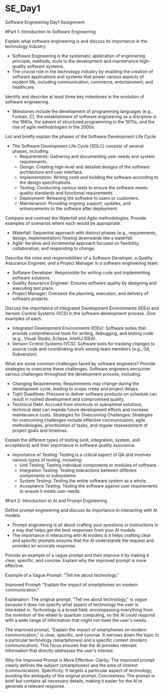 # SE_Day1
Software Engineering Day1 Assignment

#Part 1: Introduction to Software Engineering

Explain what software engineering is and discuss its importance in the technology industry.
- Software Engineering is the systematic application of enginnering principle, methods, tools to the development and maintenance high-quality software systems.
- The crucial role in the technology industry by enabling the creation of software applications and systems that power various aspects of modern life, including communication, commerce, entertainment, and healthcare.
  
Identify and describe at least three key milestones in the evolution of software engineering.
- Milestones include the development of programming languages (e.g., Fortran, C), the establishment of software engineering as a discipline in the 1960s, the advent of structured programming in the 1970s, and the rise of agile methodologies in the 2000s.

List and briefly explain the phases of the Software Development Life Cycle.
- The Software Development Life Cycle (SDLC) consists of several phases, including:
  - Requirements: Gathering and documenting user needs and system requirements.
  - Design: Creating high-level and detailed designs of the software architecture and user interface.
  - Implementation: Writing code and building the software according to the design specifications.
  - Testing: Conducting various tests to ensure the software meets quality standards and functional requirements.
  - Deployment: Releasing the software to users or customers.
  - Maintenance: Providing ongoing support, updates, and enhancements to the software after deployment.

Compare and contrast the Waterfall and Agile methodologies. Provide examples of scenarios where each would be appropriate.
  - Waterfall: Sequential approach with distinct phases (e.g., requirements, design, implementation) flowing downwards like a waterfall.
  - Agile: Iterative and incremental approach focused on flexibility, collaboration, and responding to change.

Describe the roles and responsibilities of a Software Developer, a Quality Assurance Engineer, and a Project Manager in a software engineering team.
  - Software Developer: Responsible for writing code and implementing software solutions.
  - Quality Assurance Engineer: Ensures software quality by designing and executing test plans.
  - Project Manager: Oversees the planning, execution, and delivery of software projects.

Discuss the importance of Integrated Development Environments (IDEs) and Version Control Systems (VCS) in the software development process. Give examples of each.
  - Integrated Development Environments (IDEs): Software suites that provide comprehensive tools for writing, debugging, and testing code (e.g., Visual Studio, Eclipse, IntelliJ IDEA).
  - Version Control Systems (VCS): Software tools for tracking changes to source code and coordinating work among team members (e.g., Git, Subversion).

What are some common challenges faced by software engineers? Provide strategies to overcome these challenges.
Software engineers encounter various challenges throughout the development process, including:
  - Changing Requirements: Requirements may change during the development cycle, leading to scope creep and project delays.
  - Tight Deadlines: Pressure to deliver software products on schedule can result in rushed development and compromised quality.
  - Technical Debt: Accrued from shortcuts or suboptimal solutions, technical debt can impede future development efforts and increase maintenance costs.
Strategies for Overcoming Challenges: Strategies for overcoming challenges include effective communication, agile methodologies, prioritization of tasks, and regular reassessment of project goals and timelines.

Explain the different types of testing (unit, integration, system, and acceptance) and their importance in software quality assurance.
- Importance of Testing: Testing is a critical aspect of QA and involves various types of testing, including:
  - Unit Testing: Testing individual components or modules of software.
  - Integration Testing: Testing interactions between different components or subsystems.
  - System Testing: Testing the entire software system as a whole.
  - Acceptance Testing: Testing the software against user requirements to ensure it meets user needs.


#Part 2: Introduction to AI and Prompt Engineering


Define prompt engineering and discuss its importance in interacting with AI models.
- Prompt engineering is all about crafting your questions or instructions in a way that helps get the best responses from your AI models
- The importance in interacting with AI models is it helps crafting clear and specific prompts ensures that the AI understands the request and provides an accurate response. 

Provide an example of a vague prompt and then improve it by making it clear, specific, and concise. Explain why the improved prompt is more effective.

Example of a Vague Prompt:
"Tell me about technology."

Improved Prompt:
"Explain the impact of smartphones on modern communication."

Explanation:
The original prompt, "Tell me about technology," is vague because it does not specify what aspect of technology the user is interested in. Technology is a broad field, encompassing everything from the invention of the wheel to quantum computing, so the AI could respond with a wide range of information that might not meet the user's needs.

The improved prompt, "Explain the impact of smartphones on modern communication," is clear, specific, and concise. It narrows down the topic to a particular technology (smartphones) and a specific context (modern communication). This focus ensures that the AI provides relevant information that directly addresses the user’s interest.

Why the Improved Prompt is More Effective:
Clarity: The improved prompt clearly defines the subject (smartphones) and the area of interest (communication).
Specificity: It targets a particular aspect of technology, avoiding the ambiguity of the original prompt.
Conciseness: The prompt is brief but contains all necessary details, making it easier for the AI to generate a relevant response.
